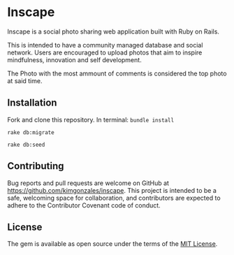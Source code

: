 # Inscape

Inscape is a social photo sharing web application built with Ruby on Rails. 

This is intended to have a community managed database and social network. 
Users are encouraged to upload photos that aim to inspire mindfulness, innovation and self development. 

The Photo with the most ammount of comments is considered the top photo at said time.

## Installation 

Fork and clone this repository.
In terminal: 
 `bundle install`

`rake db:migrate`

`rake db:seed`

## Contributing

Bug reports and pull requests are welcome on GitHub at https://github.com/kimgonzales/inscape. This project is intended to be a safe, welcoming space for collaboration, and contributors are expected to adhere to the Contributor Covenant code of conduct.

## License
The gem is available as open source under the terms of the [MIT License](https://opensource.org/licenses/MIT).

